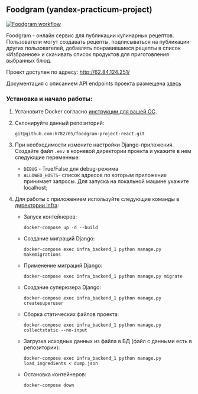 ## Foodgram (yandex-practicum-project)
[![Foodgram workflow](https://github.com/H782705/foodgram-project-react/actions/workflows/foodgram_workflow.yml/badge.svg)](https://github.com/H782705/foodgram-project-react/actions/workflows/foodgram_workflow.yml)

Foodgram - онлайн сервис для публикации кулинарных рецептов. Пользователи могут создавать рецепты, подписываться на публикации других пользователей, добавлять понравившиеся рецепты в список «Избранное» и скачивать список продуктов для приготовления выбранных блюд.

Проект доступен по адресу: http://62.84.124.251/

Документация с описанием API endpoints проекта размещена [здесь](http://62.84.124.251/api/docs/)

### Установка и начало работы:
1. Установите Docker согласно [инструкции для вашей ОС](https://docs.docker.com/engine/install/). 
2. Склонируйте данный репозиторий: 
   ```
   git@github.com:h782705/foodgram-project-react.git
   ```
3. При необходимости измените настройки Django-приложения.   
  Создайте файл `.env` в корневой директории проекта и укажите в нем следующие переменные:
   * `DEBUG` - True/False для debug-режима
   * `ALLOWED_HOSTS`- список адресов по которым приложение принимает запросы. Для запуска на локальной машине укажите localhost;
  
4. Для работы с приложением используйте следующие команды в [директории infra](infra):
   * Запуск контейнеров: 
     ```
     docker-compose up -d --build
     ```
   * Создание миграций Django: 
     ```
     docker-compose exec infra_backend_1 python manage.py makemigrations
     ```
   * Применение миграций Django:  
     ```
     docker-compose exec infra_backend_1 python manage.py migrate
     ```
   * Создание суперюзера Django: 
     ```
     docker-compose exec infra_backend_1 python manage.py createsuperuser
     ```
   * Сборка статических файлов проекта: 
     ```
     docker-compose exec infra_backend_1 python manage.py collectstatic --no-input
     ``` 
   * Загрузка исходных данных из файла в БД (файл с данными есть в репозитории): 
     ```
     docker-compose exec infra_backend_1 python manage.py  load_ingredients < dump.json
     ```
   * Остановка контейнеров: 
     ```
     docker-compose down
     ```
